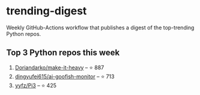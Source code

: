 # trending-digest

Weekly GitHub-Actions workflow that publishes a digest of the top-trending Python repos.

## Top 3 Python repos this week
<!-- trending:start -->
1. [Doriandarko/make-it-heavy](https://github.com/Doriandarko/make-it-heavy) – ⭐ 887
2. [dingyufei615/ai-goofish-monitor](https://github.com/dingyufei615/ai-goofish-monitor) – ⭐ 713
3. [yyfz/Pi3](https://github.com/yyfz/Pi3) – ⭐ 425
<!-- trending:end -->
